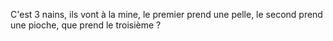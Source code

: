 C'est 3 nains, ils vont à la mine, le premier prend une pelle, le second prend une pioche, que prend le troisième ?
